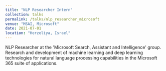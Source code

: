 ```yaml
---
title: "NLP Researcher Intern"
collection: talks
permalink: /talks/nlp_researcher_microsoft
venue: "MSAI, Microsoft"
date: 2021-07-01
location: "Herzeliya, Israel"
---
```


NLP Researcher at the 'Microsoft Search, Assistant and Intelligence' group.
Research and development of machine learning and deep learning technologies for natural language processing capabilities in the Microsoft 365 suite of applications.
